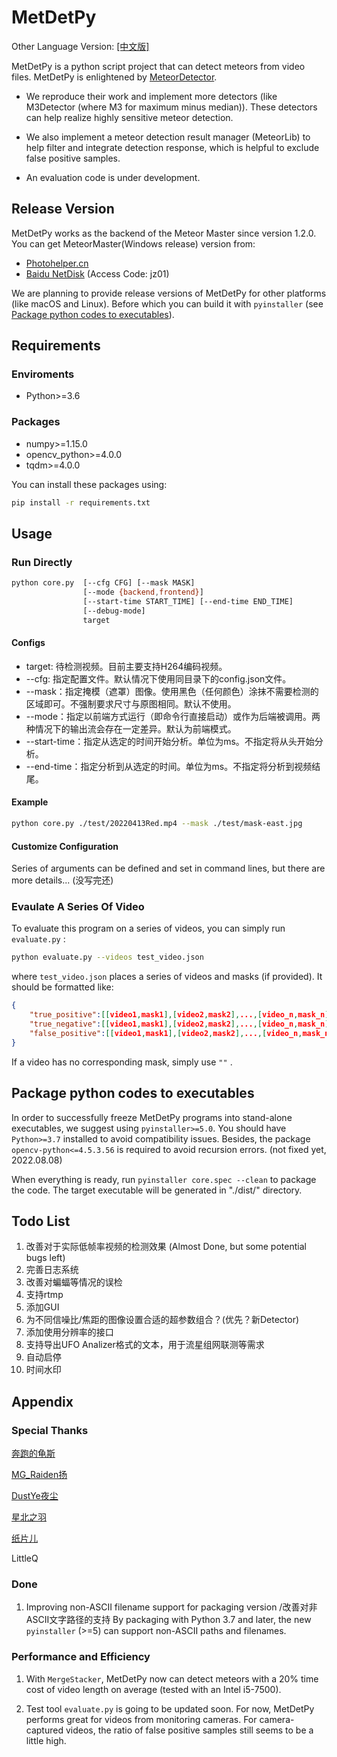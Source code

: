 # MetDetPy

Other Language Version: [[中文版]](./docs/readme-cn.md)

MetDetPy is a python script project that can detect meteors from video files. MetDetPy is enlightened by [MeteorDetector](https://github.com/uzanka/MeteorDetector).

* We reproduce their work and implement more detectors (like M3Detector (where M3 for maximum minus median)). These detectors can help realize highly sensitive meteor detection.

* We also implement a meteor detection result manager (MeteorLib) to help filter and integrate detection response, which is helpful to exclude false positive samples.

* An evaluation code is under development.

## Release Version

MetDetPy works as the backend of the Meteor Master since version 1.2.0. You can get MeteorMaster(Windows release) version from:

* [Photohelper.cn](https://www.photohelper.cn/MeteorMaster)
* [Baidu NetDisk](https://pan.baidu.com/s/1B-O8h4DT89y_u1_YKXKGhA) (Access Code: jz01)

We are planning to provide release versions of MetDetPy for other platforms (like macOS and Linux). Before which you can build it with `pyinstaller` (see [Package python codes to executables](#package-python-codes-to-executables)).

## Requirements

### Enviroments

* Python>=3.6

### Packages

* numpy>=1.15.0
* opencv_python>=4.0.0
* tqdm>=4.0.0

You can install these packages using:

```sh
pip install -r requirements.txt
```

## Usage

### Run Directly

```sh
python core.py  [--cfg CFG] [--mask MASK] 
                [--mode {backend,frontend}] 
                [--start-time START_TIME] [--end-time END_TIME]
                [--debug-mode] 
                target
```

#### Configs

* target: 待检测视频。目前主要支持H264编码视频。
* --cfg: 指定配置文件。默认情况下使用同目录下的config.json文件。
* --mask：指定掩模（遮罩）图像。使用黑色（任何颜色）涂抹不需要检测的区域即可。不强制要求尺寸与原图相同。默认不使用。
* --mode：指定以前端方式运行（即命令行直接启动）或作为后端被调用。两种情况下的输出流会存在一定差异。默认为前端模式。
* --start-time：指定从选定的时间开始分析。单位为ms。不指定将从头开始分析。
* --end-time：指定分析到从选定的时间。单位为ms。不指定将分析到视频结尾。

#### Example

```sh
python core.py ./test/20220413Red.mp4 --mask ./test/mask-east.jpg
```

#### Customize Configuration

Series of arguments can be defined and set in command lines, but there are more details...
(没写完还)

### Evaulate A Series Of Video

To evaluate this program on a series of videos, you can simply run `evaluate.py` :

```sh
python evaluate.py --videos test_video.json
```

where `test_video.json` places a series of videos and masks (if provided). It should be formatted like:

```json
{
    "true_positive":[[video1,mask1],[video2,mask2],...,[video_n,mask_n]],
    "true_negative":[[video1,mask1],[video2,mask2],...,[video_n,mask_n]],
    "false_positive":[[video1,mask1],[video2,mask2],...,[video_n,mask_n]]
}
```

If a video has no corresponding mask, simply use `""` .

## Package python codes to executables

In order to successfully freeze MetDetPy programs into stand-alone executables, we suggest using `pyinstaller>=5.0`. You should have `Python>=3.7` installed to avoid compatibility issues. Besides, the package `opencv-python<=4.5.3.56` is required to avoid recursion errors. (not fixed yet, 2022.08.08)

When everything is ready, run `pyinstaller core.spec --clean` to package the code. The target executable will be generated in "./dist/" directory.

## Todo List

 1. 改善对于实际低帧率视频的检测效果 (Almost Done, but some potential bugs left)
 2. 完善日志系统
 3. 改善对蝙蝠等情况的误检
 4. 支持rtmp
 5. 添加GUI
 6. 为不同信噪比/焦距的图像设置合适的超参数组合？(优先？新Detector)
 7. 添加使用分辨率的接口
 8. 支持导出UFO Analizer格式的文本，用于流星组网联测等需求
 9. 自动启停
 10. 时间水印

## Appendix

### Special Thanks

[奔跑的龟斯](https://weibo.com/u/1184392917)

[MG_Raiden扬](https://weibo.com/811151123)

[DustYe夜尘](https://space.bilibili.com/343640654)

[星北之羽](https://space.bilibili.com/366525868/)

[纸片儿](https://github.com/ArtisticZhao)

LittleQ

### Done

 1. Improving non-ASCII filename support for packaging version /改善对非ASCII文字路径的支持
    By packaging with Python 3.7 and later, the new `pyinstaller` (>=5) can support non-ASCII paths and filenames.

### Performance and Efficiency

 1. With `MergeStacker`, MetDetPy now can detect meteors with a 20% time cost of video length on average (tested with an Intel i5-7500).

 2. Test tool `evaluate.py` is going to be updated soon. For now, MetDetPy performs great for videos from monitoring cameras. For camera-captured videos, the ratio of false positive samples still seems to be a little high.
  